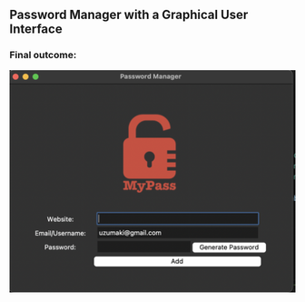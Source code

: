 ## Password Manager with a Graphical User Interface

### Final outcome: 


<img src="https://github.com/Emre1Duman/PasswordManagerGUI-Python/blob/main/Result.png"/>
